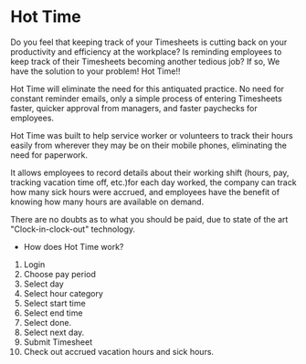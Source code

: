# Hot Time

Do you feel that keeping track of your Timesheets is cutting back on your productivity and efficiency at the workplace? Is reminding employees to keep track of their Timesheets becoming another tedious job?
If so, We have the solution to your problem! Hot Time!!

Hot Time will eliminate the need for this antiquated practice. No need for constant reminder emails, only a simple process of entering Timesheets faster, quicker approval from managers, and faster paychecks for employees.


Hot Time was built to help service worker or volunteers to track their hours easily from wherever they may be on their mobile phones,  eliminating the need for paperwork.

It allows employees to record details about their working shift (hours, pay, tracking vacation time off, etc.)for each day worked, the company can track how many sick hours were accrued, and employees have the benefit of knowing how many hours are available on demand. 

There are no doubts as to what you should be  paid, due to state of the art "Clock-in-clock-out" technology.

- How does Hot Time work?
1. Login
2. Choose pay period
3. Select day
4. Select hour category
5. Select start time
6. Select end time
7. Select done.
8. Select next day.
9. Submit Timesheet
10. Check out accrued vacation hours and sick hours.